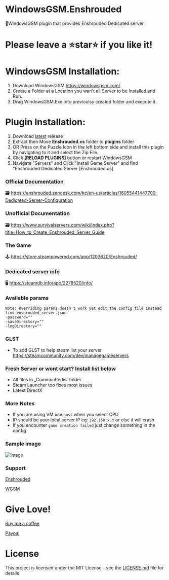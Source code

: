 # WindowsGSM.Enshrouded
🧩WindowsGSM plugin that provides Enshrouded Dedicated server

# Please leave a ⭐star⭐ if you like it!

# WindowsGSM Installation: 
1. Download  WindowsGSM https://windowsgsm.com/ 
2. Create a Folder at a Location you wan't all Server to be Installed and Run.
4. Drag WindowsGSM.Exe into previoulsy created folder and execute it.

# Plugin Installation:
1. Download [latest](https://github.com/ohmcodes/WindowsGSM.Enshrouded/releases/latest) release
2. Extract then Move **Enshrouded.cs** folder to **plugins** folder
3. OR Press on the Puzzle Icon in the left bottom side and install this plugin by navigating to it and select the Zip File.
4. Click **[RELOAD PLUGINS]** button or restart WindowsGSM
5. Navigate "Servers" and Click "Install Game Server" and find "Enshrouded Dedicated Server [Enshrouded.cs]

### Official Documentation
🗃️ https://enshrouded.zendesk.com/hc/en-us/articles/16055441447709-Dedicated-Server-Configuration

### Unofficial Documentation
🗃️ https://www.survivalservers.com/wiki/index.php?title=How_to_Create_Enshrouded_Server_Guide

### The Game
🕹️ https://store.steampowered.com/app/1203620/Enshrouded/

### Dedicated server info
🖥️ https://steamdb.info/app/2278520/info/

### Available params
```
Note: Overriding params doesn't work yet edit the config file instead find enshrouded_server.json
-password=""
-saveDirectory=""
-logDirectory=""
```

### GLST
- To add GLST to help steam list your server https://steamcommunity.com/dev/managegameservers

### Fresh Server or wont start? Install list below
- All files in _CommonRedist folder
- Steam Launcher too fixes most issues
- Latest DirectX

### More Notes
- If you are using VM use `host` when you select CPU
- IP should be your local server IP eg: `192.168.x.x` or else it will crash
- If you encounter `game creation failed` just change something in the config

### Sample image

![image](https://github.com/ohmcodes/WindowsGSM.Enshrouded/assets/6821381/62c2d651-c90f-4ce0-bc28-80b4c5c57c94)

### Support
[Enshrouded](https://discord.com/channels/1046840540550942720/1199771073605021777)

[WGSM](https://discord.com/channels/590590698907107340/645730252672335893)

# Give Love!
[Buy me a coffee](https://www.buymeacoffee.com/ohmcodes)

[Paypal](https://www.paypal.com/donate/?business=8389QZ23QRDPE&no_recurring=0&item_name=Game+Server%2FTools+Community+Donations&currency_code=CAD)



# License
This project is licensed under the MIT License - see the <a href="https://github.com/ohmcodes/WindowsGSM.Enshrouded/blob/main/LICENSE">LICENSE.md</a> file for details
